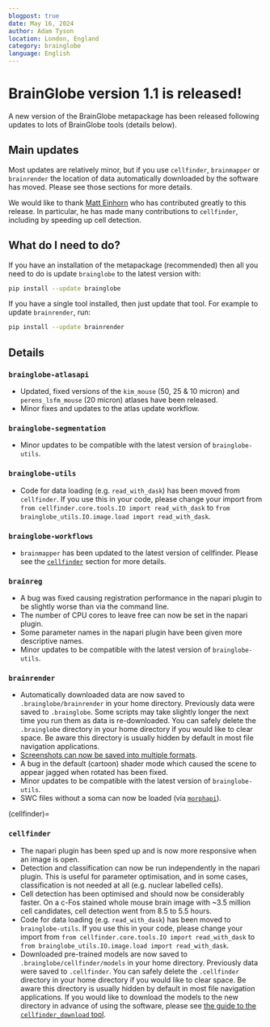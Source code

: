 ```yaml
---
blogpost: true
date: May 16, 2024
author: Adam Tyson
location: London, England
category: brainglobe
language: English
---
```


# BrainGlobe version 1.1 is released!

A new version of the BrainGlobe metapackage has been released following updates to lots of BrainGlobe tools 
(details below). 

## Main updates
Most updates are relatively minor, but if you use `cellfinder`, `brainmapper` or `brainrender` the 
location of data automatically downloaded by the software has moved. Please see those sections for more details.

We would like to thank [Matt Einhorn](https://github.com/matham) who has contributed greatly to this 
release. In particular, he has made many contributions to `cellfinder`, including by speeding up cell detection. 

## What do I need to do?
If you have an installation of the metapackage (recommended) then all you need to do is update `brainglobe` to the 
latest version with:
```bash
pip install --update brainglobe
```

If you have a single tool installed, then just update that tool. For example to update `brainrender`, run:
```bash
pip install --update brainrender
```

## Details
### `brainglobe-atlasapi`
- Updated, fixed versions of the `kim_mouse` (50, 25 & 10 micron) and `perens_lsfm_mouse` (20 micron) atlases have 
been released.
- Minor fixes and updates to the atlas update workflow.

### `brainglobe-segmentation`
- Minor updates to be compatible with the latest version of `brainglobe-utils`.

### `brainglobe-utils`
- Code for data loading (e.g. `read_with_dask`) has been moved from `cellfinder`. If you use this in your code,
  please change your import from `from cellfinder.core.tools.IO import read_with_dask` to
  `from brainglobe_utils.IO.image.load import read_with_dask`.

### `brainglobe-workflows`
- `brainmapper` has been updated to the latest version of cellfinder. Please see the [`cellfinder`](cellfinder) section 
for more details.

### `brainreg`
- A bug was fixed causing registration performance in the napari plugin to be slightly worse than via the command line.
- The number of CPU cores to leave free can now be set in the napari plugin.
- Some parameter names in the napari plugin have been given more descriptive names.
- Minor updates to be compatible with the latest version of `brainglobe-utils`.

### `brainrender`
- Automatically downloaded data are now saved to `.brainglobe/brainrender` in your home directory. Previously data were 
saved to `.brainglobe`. Some scripts may take slightly longer the next time you run them as data is re-downloaded. You 
can safely delete the `.brainglobe` directory in your home directory if you would like to clear space. Be aware this 
directory is usually hidden by default in most file navigation applications.
- [Screenshots can now be saved into multiple formats](/documentation/brainrender/usage/videos-animations-and-exporting-to-html).
- A bug in the default (cartoon) shader mode which caused the scene to appear jagged when rotated has been fixed.
- Minor updates to be compatible with the latest version of `brainglobe-utils`.
- SWC files without a soma can now be loaded (via [`morphapi`](/documentation/morphapi/index)).

(cellfinder)=
### `cellfinder`
- The napari plugin has been sped up and is now more responsive when an image is open.
- Detection and classification can now be run independently in the napari plugin. This is useful for parameter 
optimisation, and in some cases, classification is not needed at all (e.g. nuclear labelled cells).
- Cell detection has been optimised and should now be considerably faster. On a c-Fos stained whole mouse brain image 
with ~3.5 million cell candidates, cell detection went from 8.5 to 5.5 hours.
- Code for data loading (e.g. `read_with_dask`) has been moved to `brainglobe-utils`. If you use this in your code, 
please change your import from `from cellfinder.core.tools.IO import read_with_dask` to 
`from brainglobe_utils.IO.image.load import read_with_dask`.
- Downloaded pre-trained models are now saved to `.brainglobe/cellfinder/models` in your home directory. Previously data were
  saved to `.cellfinder`. You can safely delete the `.cellfinder` directory in your home directory if you would 
like to clear space. Be aware this directory is usually hidden by default in most file navigation applications. If you 
would like to download the models to the new directory in advance of using the software, please see 
[the guide to the `cellfinder_download` tool](/documentation/cellfinder/user-guide/cellfinder-download).
